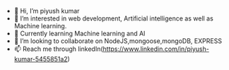 - 👋 Hi, I’m piyush kumar
- 👀 I’m interested in web development, Artificial intelligence as well as Machine learning.
- 🌱 Currently learning Machine learning and AI
- 💞️ I’m looking to collaborate on NodeJS,mongoose,mongoDB, EXPRESS
- 📫 Reach me through linkedIn(https://www.linkedin.com/in/piyush-kumar-5455851a2)

<!---
piyush-qumar/piyush-qumar is a ✨ special ✨ repository because its `README.md` (this file) appears on your GitHub profile.
You can click the Preview link to take a look at your changes.
--->
